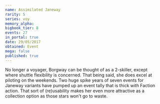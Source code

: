 ```yaml
---
name: Assimilated Janeway
rarity: 5
series: voy
memory_alpha:
bigbook_tier: 8
events: 27
in_portal: true
date: 29/05/2017
obtained: Event
mega: false
published: true
---
```


No longer a voyager, Borgway can be thought of as a 2-skiller, except where shuttle flexibility is concerned. That being said, she does excel at piloting on the weekends. Two huge spike years of seven events for Janeway variants have pumped up an event tally that is thick with Faction action. That sort of (re)usability makes her even more attractive as a collection option as those stars won't go to waste.
